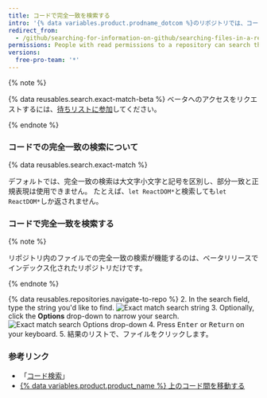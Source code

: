 ```yaml
---
title: コードで完全一致を検索する
intro: '{% data variables.product.prodname_dotcom %}のリポジトリでは、コードで完全一致を検索できます。'
redirect_from:
  - /github/searching-for-information-on-github/searching-files-in-a-repository-for-exact-matches
permissions: People with read permissions to a repository can search the repository's files for exact matches.
versions:
  free-pro-team: '*'
---
```


{% note %}

{% data reusables.search.exact-match-beta %} ベータへのアクセスをリクエストするには、[待ちリストに参加](https://github.com/features/code-search-exact-match/signup)してください。

{% endnote %}

### コードでの完全一致の検索について

{% data reusables.search.exact-match %}

デフォルトでは、完全一致の検索は大文字小文字と記号を区別し、部分一致と正規表現は使用できません。 たとえば、`let ReactDOM*`と検索しても`let ReactDOM*`しか返されません。

### コードで完全一致を検索する

{% note %}

リポジトリ内のファイルでの完全一致の検索が機能するのは、ベータリリースでインデックス化されたリポジトリだけです。

{% endnote %}

{% data reusables.repositories.navigate-to-repo %}
2. In the search field, type the string you'd like to find. ![Exact match search string](/assets/images/help/search/exact-match-search-string.png)
3. Optionally, click the **Options** drop-down to narrow your search. ![Exact match search Options drop-down](/assets/images/help/search/exact-match-options.png)
4. Press <kbd>Enter</kbd> or <kbd>Return</kbd> on your keyboard.
5. 結果のリストで、ファイルをクリックします。

### 参考リンク

- 「[コード検索](/github/searching-for-information-on-github/searching-code)」
- [ {% data variables.product.product_name %} 上のコード間を移動する](/github/managing-files-in-a-repository/navigating-code-on-github)
